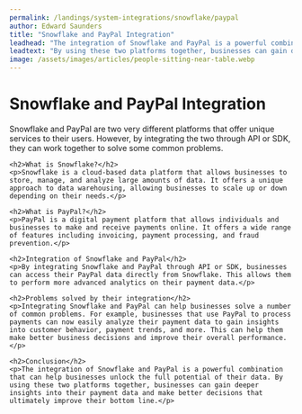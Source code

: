 ```yaml
---
permalink: /landings/system-integrations/snowflake/paypal
author: Edward Saunders
title: "Snowflake and PayPal Integration"
leadhead: "The integration of Snowflake and PayPal is a powerful combination that can help businesses unlock the full potential of their data"
leadtext: "By using these two platforms together, businesses can gain deeper insights into their payment data and make better decisions that ultimately improve their bottom line."
image: /assets/images/articles/people-sitting-near-table.webp
---
```

<div class="arttext">	<h1>Snowflake and PayPal Integration</h1>
	<p>Snowflake and PayPal are two very different platforms that offer unique services to their users. However, by integrating the two through API or SDK, they can work together to solve some common problems.</p>

	<h2>What is Snowflake?</h2>
	<p>Snowflake is a cloud-based data platform that allows businesses to store, manage, and analyze large amounts of data. It offers a unique approach to data warehousing, allowing businesses to scale up or down depending on their needs.</p>

	<h2>What is PayPal?</h2>
	<p>PayPal is a digital payment platform that allows individuals and businesses to make and receive payments online. It offers a wide range of features including invoicing, payment processing, and fraud prevention.</p>

	<h2>Integration of Snowflake and PayPal</h2>
	<p>By integrating Snowflake and PayPal through API or SDK, businesses can access their PayPal data directly from Snowflake. This allows them to perform more advanced analytics on their payment data.</p>

	<h2>Problems solved by their integration</h2>
	<p>Integrating Snowflake and PayPal can help businesses solve a number of common problems. For example, businesses that use PayPal to process payments can now easily analyze their payment data to gain insights into customer behavior, payment trends, and more. This can help them make better business decisions and improve their overall performance.</p>

	<h2>Conclusion</h2>
	<p>The integration of Snowflake and PayPal is a powerful combination that can help businesses unlock the full potential of their data. By using these two platforms together, businesses can gain deeper insights into their payment data and make better decisions that ultimately improve their bottom line.</p>
</div>